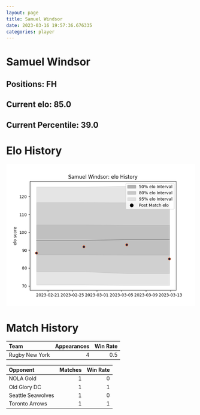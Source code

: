 ```yaml
---  
layout: page  
title: Samuel Windsor  
date: 2023-03-16 19:57:36.676335  
categories: player  
---
```

# Samuel Windsor

## Positions: FH

## Current elo: 85.0

## Current Percentile: 39.0

# Elo History


![elo history](history_SamuelWindsor.png)
# Match History


| Team           |   Appearances |   Win Rate |
|:---------------|--------------:|-----------:|
| Rugby New York |             4 |        0.5 |

| Opponent          |   Matches |   Win Rate |
|:------------------|----------:|-----------:|
| NOLA Gold         |         1 |          0 |
| Old Glory DC      |         1 |          1 |
| Seattle Seawolves |         1 |          0 |
| Toronto Arrows    |         1 |          1 |